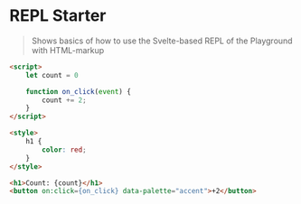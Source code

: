# REPL Starter

> Shows basics of how to use the Svelte-based REPL of the Playground with HTML-markup

```html
<script>
    let count = 0

    function on_click(event) {
        count += 2;
    }
</script>

<style>
    h1 {
        color: red;
    }
</style>

<h1>Count: {count}</h1>
<button on:click={on_click} data-palette="accent">+2</button>
```